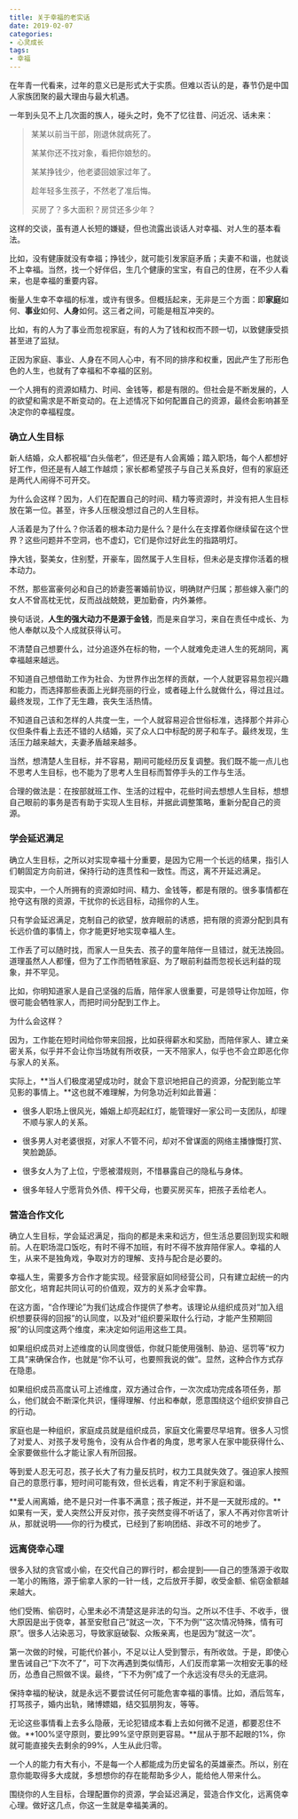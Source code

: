 ```yaml
---
title: 关于幸福的老实话 
date: 2019-02-07
categories:
- 心灵成长
tags:
- 幸福
---
```


在年青一代看来，过年的意义已是形式大于实质。但难以否认的是，春节仍是中国人家族团聚的最大理由与最大机遇。

一年到头见不上几次面的族人，碰头之时，免不了忆往昔、问近况、话未来：

> 某某以前当干部，刚退休就病死了。
> 
> 某某你还不找对象，看把你娘愁的。
> 
> 某某挣钱少，他老婆回娘家过年了。
> 
> 趁年轻多生孩子，不然老了准后悔。
> 
> 买房了？多大面积？房贷还多少年？

这样的交谈，虽有道人长短的嫌疑，但也流露出谈话人对幸福、对人生的基本看法。

比如，没有健康就没有幸福；挣钱少，就可能引发家庭矛盾；夫妻不和谐，也就谈不上幸福。当然，找一个好伴侣，生几个健康的宝宝，有自己的住房，在不少人看来，也是幸福的重要内容。

衡量人生幸不幸福的标准，或许有很多。但概括起来，无非是三个方面：即**家庭**如何、**事业**如何、**人身**如何。这三者之间，可能是相互冲突的。

比如，有的人为了事业而忽视家庭，有的人为了钱和权而不顾一切，以致健康受损甚至进了监狱。

正因为家庭、事业、人身在不同人心中，有不同的排序和权重，因此产生了形形色色的人生，也就有了幸福和不幸福的区别。

一个人拥有的资源如精力、时间、金钱等，都是有限的。但社会是不断发展的，人的欲望和需求是不断变动的。在上述情况下如何配置自己的资源，最终会影响甚至决定你的幸福程度。

### 确立人生目标 ###

新人结婚，众人都祝福“白头偕老”，但还是有人会离婚；踏入职场，每个人都想好好工作，但还是有人越工作越烦；家长都希望孩子与自己关系良好，但有的家庭还是两代人闹得不可开交。

为什么会这样？因为，人们在配置自己的时间、精力等资源时，并没有把人生目标放在第一位。甚至，许多人压根没想过自己的人生目标。

人活着是为了什么？你活着的根本动力是什么？是什么在支撑着你继续留在这个世界？这些问题并不空洞，也不虚幻，它们是你过好此生的指路明灯。

挣大钱，娶美女，住别墅，开豪车，固然属于人生目标，但未必是支撑你活着的根本动力。

不然，那些富豪何必和自己的娇妻签署婚前协议，明确财产归属；那些嫁入豪门的女人不曾高枕无忧，反而战战兢兢，更加勤奋，内外兼修。

换句话说，**人生的强大动力不是源于金钱**，而是来自学习，来自在责任中成长、为他人奉献以及个人成就获得认可。

不清楚自己想要什么，过分追逐外在标的物，一个人就难免走进人生的死胡同，离幸福越来越远。

不知道自己想借助工作为社会、为世界作出怎样的贡献，一个人就更容易忽视兴趣和能力，而选择那些表面上光鲜亮丽的行业，或者碰上什么就做什么，得过且过。最终发现，工作了无生趣，丧失生活热情。

不知道自己该和怎样的人共度一生，一个人就容易迎合世俗标准，选择那个并非心仪但条件看上去还不错的人结婚，买了众人口中标配的房子和车子。最终发现，生活压力越来越大，夫妻矛盾越来越多。

当然，想清楚人生目标，并不容易，期间可能经历反复调整。我们既不能一点儿也不思考人生目标，也不能为了思考人生目标而暂停手头的工作与生活。

合理的做法是：在按部就班工作、生活的过程中，花些时间去想想人生目标，想想自己眼前的事务是否有助于实现人生目标，并据此调整策略，重新分配自己的资源。

### 学会延迟满足 ###

确立人生目标，之所以对实现幸福十分重要，是因为它用一个长远的结果，指引人们朝固定方向前进，保持行动的连贯性和一致性。而这，离不开延迟满足。

现实中，一个人所拥有的资源如时间、精力、金钱等，都是有限的。很多事情都在抢夺这有限的资源，干扰你的长远目标，动摇你的人生。

只有学会延迟满足，克制自己的欲望，放弃眼前的诱惑，把有限的资源分配到具有长远价值的事情上，你才能更好地实现幸福人生。

工作丢了可以随时找，而家人一旦失去、孩子的童年陪伴一旦错过，就无法挽回。道理虽然人人都懂，但为了工作而牺牲家庭、为了眼前利益而忽视长远利益的现象，并不罕见。

比如，你明知道家人是自己坚强的后盾，陪伴家人很重要，可是领导让你加班，你很可能会牺牲家人，而把时间分配到工作上。

为什么会这样？

因为，工作能在短时间给你带来回报，比如获得薪水和奖励，而陪伴家人、建立亲密关系，似乎并不会让你当场就有所收获，一天不陪家人，似乎也不会立即恶化你与家人的关系。

实际上，**当人们极度渴望成功时，就会下意识地把自己的资源，分配到能立竿见影的事情上。**这也就不难理解，为何急功近利如此普遍：

- 很多人职场上很风光，婚姻上却亮起红灯，能管理好一家公司一支团队，却理不顺与家人的关系。

- 很多男人对老婆很抠，对家人不管不问，却对不曾谋面的网络主播慷慨打赏、笑脸跪舔。

- 很多女人为了上位，宁愿被潜规则，不惜暴露自己的隐私与身体。

- 很多年轻人宁愿背负外债、榨干父母，也要买房买车，把孩子丢给老人。

### 营造合作文化 ###

确立人生目标，学会延迟满足，指向的都是未来和远方，但生活总要回到现实和眼前。人在职场混口饭吃，有时不得不加班，有时不得不放弃陪伴家人。幸福的人生，从来不是独角戏，争取对方的理解、支持与配合是必要的。

幸福人生，需要多方合作才能实现。经营家庭如同经营公司，只有建立起统一的内部文化，培育起共同认可的价值观，双方的关系才会牢靠。

在这方面，“合作理论”为我们达成合作提供了参考。该理论从组织成员对“加入组织想要获得的回报”的认同度，以及对“组织要采取什么行动，才能产生预期回报”的认同度这两个维度，来决定如何运用这些工具。

如果组织成员对上述维度的认同度很低，你就只能使用强制、胁迫、惩罚等“权力工具”来确保合作，也就是“你不认可，也要照我说的做”。显然，这种合作方式存在隐患。

如果组织成员高度认可上述维度，双方通过合作，一次次成功完成各项任务，那么，他们就会不断深化共识，懂得理解、付出和奉献，愿意围绕这个组织安排自己的行动。

家庭也是一种组织，家庭成员就是组织成员，家庭文化需要尽早培育。很多人习惯了对爱人、对孩子发号施令，没有从合作者的角度，思考家人在家中能获得什么、全家要做些什么才能让家人有所回报。

等到爱人忍无可忍，孩子长大了有力量反抗时，权力工具就失效了。强迫家人按照自己的意愿行事，短时间可能有效，但长远看，肯定不利于家庭和谐。

**爱人闹离婚，绝不是只对一件事不满意；孩子叛逆，并不是一天就形成的。**如果有一天，爱人突然公开反对你，孩子突然变得不听话了，家人不再对你言听计从，那就说明——你的行为模式，已经到了影响团结、非改不可的地步了。

### 远离侥幸心理 ###

很多入狱的贪官或小偷，在交代自己的罪行时，都会提到——自己的堕落源于收取一笔小的贿赂，源于偷拿人家的一针一线，之后放开手脚，收受金额、偷窃金额越来越大。

他们受贿、偷窃时，心里未必不清楚这是非法的勾当。之所以不住手、不收手，很大原因是出于侥幸，甚至安慰自己“就这一次，下不为例”“这次情况特殊，情有可原”。很多人沾染恶习，导致家庭破裂、众叛亲离，也是因为“就这一次”。

第一次做的时候，可能代价甚小，不足以让人受到警示，有所收敛。于是，即使心里告诫自己“下次不了”，可下次再遇到类似情形，人们反而拿第一次相安无事的经历，怂恿自己照做不误。最终，“下不为例”成了一个永远没有尽头的无底洞。

保持幸福的秘诀，就是永远不要尝试任何可能危害幸福的事情。比如，酒后驾车，打骂孩子，婚内出轨，赌博嫖娼，结交狐朋狗友，等等。

无论这些事情看上去多么隐蔽，无论犯错成本看上去如何微不足道，都要忍住不做。**100%坚守原则，要比99%坚守原则更容易。**屈从于那不起眼的1%，你就可能直接失去剩余的99%，人生从此归零。

一个人的能力有大有小，不是每一个人都能成为历史留名的英雄豪杰。所以，别在意你能取得多大成就，多想想你的存在能帮助多少人，能给他人带来什么。

围绕你的人生目标，合理配置你的资源，学会延迟满足，营造合作文化，远离侥幸心理。做好这几点，你这一生就是幸福美满的。




  



















